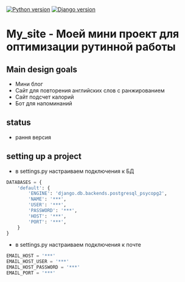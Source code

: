 [![Python version](https://img.shields.io/badge/Python-3.7.5-green)](https://www.python.org/)
[![Django version](https://img.shields.io/badge/Django-3.1.5-green)](https://docs.djangoproject.com/en/3.0/)

# My_site - Моей мини проект для оптимизации рутинной работы

## Main design goals

- Мини блог
- Сайт для повторения английских слов с ранжированием
- Сайт подсчет калорий
- Бот для напоминаний

## status
- рання версия

## setting up a project

- в settings.py настраиваем подключения к БД
```python
DATABASES = {
    'default': {
        'ENGINE': 'django.db.backends.postgresql_psycopg2',
        'NAME': '***',
        'USER': '***',
        'PASSWORD': '***',
        'HOST': '***',
        'PORT': '***',
    }
}
```
- в settings.py настраиваем подключения к почте
```python
EMAIL_HOST = '***'
EMAIL_HOST_USER = '***'
EMAIL_HOST_PASSWORD = '***'
EMAIL_PORT = '***'
```